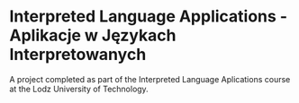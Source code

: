 # Interpreted Language Applications - Aplikacje w Językach Interpretowanych
A project completed as part of the Interpreted Language Aplications course at the Lodz University of Technology. 
